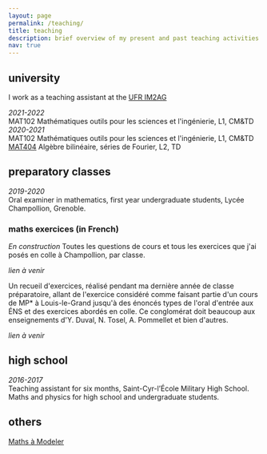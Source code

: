 ```yaml
---
layout: page
permalink: /teaching/
title: teaching
description: brief overview of my present and past teaching activities
nav: true
---
```


## university 
I work as a teaching assistant at the <a href="https://im2ag.univ-grenoble-alpes.fr">UFR IM2AG</a>

<i>2021-2022 </i> <br />
MAT102 Mathématiques outils pour les sciences et l'ingénierie, L1, CM&TD <br />
<i>2020-2021 </i> <br />
MAT102 Mathématiques outils pour les sciences et l'ingénierie, L1, CM&TD <br />
<a href="https://www-fourier.univ-grenoble-alpes.fr/~parisse/#mat404">MAT404</a> 
Algèbre bilinéaire, séries de Fourier, L2, TD  <br />  

## preparatory classes 
<i>2019-2020 </i> <br />
Oral examiner in mathematics, first year undergraduate students, Lycée Champollion, Grenoble. 

### maths exercices (in French)
<i>En construction</i>
Toutes les questions de cours et tous les exercices que j'ai posés en colle à Champollion, par classe. 

<i>lien à venir</i>

Un recueil d'exercices, réalisé pendant ma dernière année de classe préparatoire, allant de l'exercice considéré comme faisant partie d'un cours de MP* à Louis-le-Grand jusqu'à des énoncés types de l'oral d'entrée aux ÉNS et des exercices abordés en colle. 
Ce conglomérat 
doit beaucoup aux enseignements d'Y. Duval, N. Tosel, A. Pommellet et bien d'autres. 

<i>lien à venir</i>


## high school 
<i>2016-2017</i> <br />
Teaching assistant for six months, Saint-Cyr-l’École Military High School. Maths and physics for high school and undergraduate students.

## others
<a href="https://mathsamodeler.ujf-grenoble.fr">Maths à Modeler</a>
